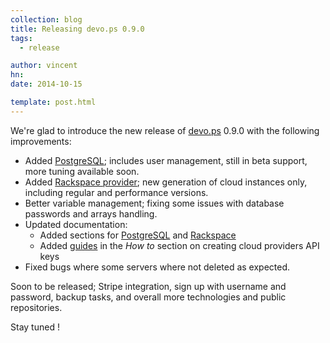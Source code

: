```yaml
---
collection: blog
title: Releasing devo.ps 0.9.0
tags:
  - release

author: vincent
hn:
date: 2014-10-15

template: post.html
---
```


We're glad to introduce the new release of [devo.ps](http://devo.ps) 0.9.0 with the following improvements:

- Added [PostgreSQL](http://docs.devo.ps/services/postgresql/); includes user management, still in beta support, more tuning available soon.
- Added [Rackspace provider](http://docs.devo.ps/providers/rackspace/); new generation of cloud instances only, including regular and performance versions.
- Better variable management; fixing some issues with database passwords and arrays handling.
- Updated documentation:
    - Added sections for [PostgreSQL](http://docs.devo.ps/services/postgresql/) and [Rackspace](http://docs.devo.ps/providers/rackspace/)
    - Added [guides](http://docs.devo.ps/how-to/create-amazon-ec2-api-key/) in the *How to* section on creating cloud providers API keys
- Fixed bugs where some servers where not deleted as expected.

Soon to be released; Stripe integration, sign up with username and password, backup tasks, and overall more technologies and public repositories.

Stay tuned !
